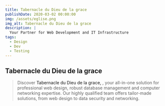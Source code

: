 ```yaml
---
title: Tabernacle du Dieu de la grace
publishDate: 2020-03-02 00:00:00
img: /assets/eglise.png
img_alt: Tabernacle du Dieu de la grace
description: |
  Your Partner for Web Development and IT Infrastructure
tags:
  - Design
  - Dev
  - Testing
---
```


## Tabernacle du Dieu de la grace

>  Discover <a style="text-decoration:none" href="http://tabernacledudieudelagrace.org/etdg/" target="_blank">Tabernacle du Dieu de la grace, </a>, your all-in-one solution for professional web design, robust database management and computer networking expertise. Our highly qualified team offers tailor-made solutions, from web design to data security and networking. 